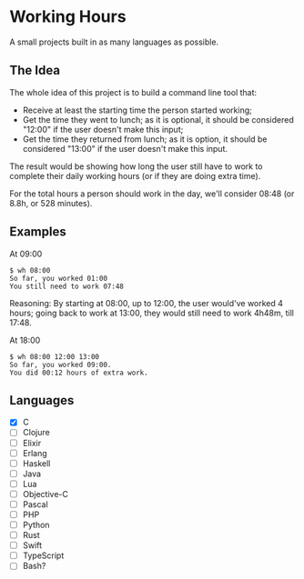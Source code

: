 # Working Hours

A small projects built in as many languages as possible.

## The Idea

The whole idea of this project is to build a command line tool that:

- Receive at least the starting time the person started working;
- Get the time they went to lunch; as it is optional, it should be considered
	"12:00" if the user doesn't make this input;
- Get the time they returned from lunch; as it is option, it should be
	considered "13:00" if the user doesn't make this input.

The result would be showing how long the user still have to work to complete
their daily working hours (or if they are doing extra time).

For the total hours a person should work in the day, we'll consider 08:48 (or
8.8h, or 528 minutes).

## Examples

At 09:00

```
$ wh 08:00
So far, you worked 01:00
You still need to work 07:48
```

Reasoning: By starting at 08:00, up to 12:00, the user would've worked 4
hours; going back to work at 13:00, they would still need to work 4h48m, till
17:48.

At 18:00

```
$ wh 08:00 12:00 13:00
So far, you worked 09:00.
You did 00:12 hours of extra work.
```

## Languages

- [x] C
- [ ] Clojure
- [ ] Elixir
- [ ] Erlang
- [ ] Haskell
- [ ] Java
- [ ] Lua
- [ ] Objective-C
- [ ] Pascal
- [ ] PHP
- [ ] Python
- [ ] Rust
- [ ] Swift
- [ ] TypeScript
- [ ] Bash?
